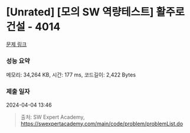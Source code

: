 # [Unrated] [모의 SW 역량테스트] 활주로 건설 - 4014 

[문제 링크](https://swexpertacademy.com/main/code/problem/problemDetail.do?contestProbId=AWIeW7FakkUDFAVH) 

### 성능 요약

메모리: 34,264 KB, 시간: 177 ms, 코드길이: 2,422 Bytes

### 제출 일자

2024-04-04 13:46



> 출처: SW Expert Academy, https://swexpertacademy.com/main/code/problem/problemList.do
